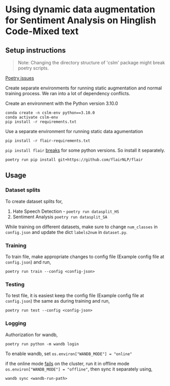 # Using dynamic data augmentation for Sentiment Analysis on Hinglish Code-Mixed text

## Setup instructions

> Note: Changing the directory structure of 'cslm' package might break poetry scripts.

[Poetry issues](https://github.com/python-poetry/poetry/issues/4231)

Create separate environments for running static augmentation and normal training process. We ran into a lot of dependency conflicts.

Create an environment with the Python version 3.10.0
```
conda create -n cslm-env python==3.10.0
conda activate cslm-env
pip install -r requirements.txt
```

Use a separate environment for running static data agumentation

```
pip install -r flair-requirements.txt
```




`pip install flair` [breaks](https://github.com/flairNLP/flair/issues/2969) for some python versions. So install it separately.
```
poetry run pip install git+https://github.com/flairNLP/flair  
```


## Usage

### Dataset splits

To create dataset splits for,

1. Hate Speech Detection -
   ``` poetry run datasplit_HS ```
2. Sentiment Analysis
    ``` poetry run datasplit_SA ```

While training on different datasets, make sure to change `num_classes` in `config.json` and update the dict `labels2num` in `dataset.py`.
    
### Training
To train file, make appropriate changes to config file (Example config file at `config.json`) and run,
```
poetry run train --config <config-json>
```
### Testing
To test file, it is easiest keep the config file (Example config file at `config.json`) the same as during training and run,
```
poetry run test --config <config-json>
```


### Logging

Authorization for wandb,
```
poetry run python -m wandb login
```

To enable wandb, set `os.environ["WANDB_MODE"] = "online"`

if the online mode [fails](https://github.com/ultralytics/yolov5/issues/5498) on the cluster,
run it in offline mode `os.environ["WANDB_MODE"] = "offline"`, then sync it separately using,
```
wandb sync <wandb-run-path>
```



